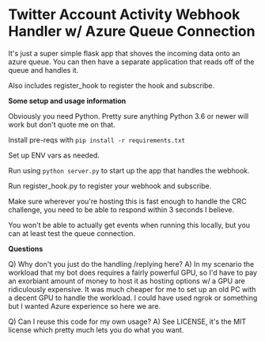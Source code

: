 # Twitter Account Activity Webhook Handler w/ Azure Queue Connection

It's just a super simple flask app that shoves the incoming data onto an azure queue. You can then have a separate application that reads off of the queue and handles it.

Also includes register_hook to register the hook and subscribe.

**Some setup and usage information**

Obviously you need Python. Pretty sure anything Python 3.6 or newer will work but don't quote me on that.

Install pre-reqs with `pip install -r requirements.txt`

Set up ENV vars as needed.

Run using `python server.py` to start up the app that handles the webhook.

Run register_hook.py to register your webhook and subscribe.

Make sure wherever you're hosting this is fast enough to handle the CRC challenge, you need to be able to respond within 3 seconds I believe.

You won't be able to actually get events when running this locally, but you can at least test the queue connection.

**Questions**

Q) Why don't you just do the handling /replying here?
A) In my scenario the workload that my bot does requires a fairly powerful GPU, so I'd have to pay an exorbiant amount of money to host it as hosting options w/ a GPU are ridiculously expensive. It was much cheaper for me to set up an old PC with a decent GPU to handle the workload. I could have used ngrok or something but I wanted Azure experience so here we are.

Q) Can I reuse this code for my own usage?
A) See LICENSE, it's the MIT license which pretty much lets you do what you want.


